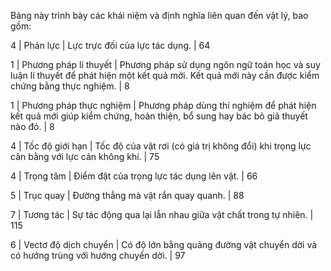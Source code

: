 Bảng này trình bày các khái niệm và định nghĩa liên quan đến vật lý, bao gồm:

4 | Phản lực | Lực trực đối của lực tác dụng. | 64

1 | Phương pháp lí thuyết | Phương pháp sử dụng ngôn ngữ toán học và suy luận lí thuyết để phát hiện một kết quả mới. Kết quả mới này cần được kiểm chứng bằng thực nghiệm. | 8

1 | Phương pháp thực nghiệm | Phương pháp dùng thí nghiệm để phát hiện kết quả mới giúp kiểm chứng, hoàn thiện, bổ sung hay bác bỏ giả thuyết nào đó. | 8

4 | Tốc độ giới hạn | Tốc độ của vật rơi (có giá trị không đổi) khi trọng lực cân bằng với lực cản không khí. | 75

4 | Trọng tâm | Điểm đặt của trọng lực tác dụng lên vật. | 66

5 | Trục quay | Đường thẳng mà vật rắn quay quanh. | 88

7 | Tương tác | Sự tác động qua lại lẫn nhau giữa vật chất trong tự nhiên. | 115

6 | Vectơ độ dịch chuyển | Có độ lớn bằng quãng đường vật chuyển dời và có hướng trùng với hướng chuyển dời. | 97